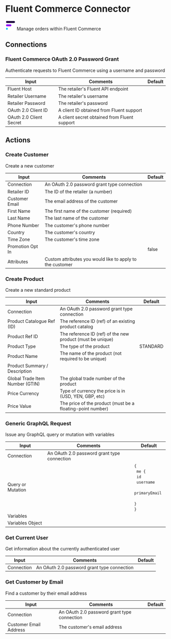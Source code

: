 # Fluent Commerce Connector

![Fluent Commerce](./assets/fluent-commerce.png#connector-icon)
Manage orders within Fluent Commerce

## Connections

### Fluent Commerce OAuth 2.0 Password Grant

Authenticate requests to Fluent Commerce using a username and password

| Input                   | Comments                                     | Default |
| ----------------------- | -------------------------------------------- | ------- |
| Fluent Host             | The retailer's Fluent API endpoint           |         |
| Retailer Username       | The retailer's username                      |         |
| Retailer Password       | The retailer's password                      |         |
| OAuth 2.0 Client ID     | A client ID obtained from Fluent support     |         |
| OAuth 2.0 Client Secret | A client secret obtained from Fluent support |         |

## Actions

### Create Customer

Create a new customer

| Input            | Comments                                                  | Default |
| ---------------- | --------------------------------------------------------- | ------- |
| Connection       | An OAuth 2.0 password grant type connection               |         |
| Retailer ID      | The ID of the retailer (a number)                         |         |
| Customer Email   | The email address of the customer                         |         |
| First Name       | The first name of the customer (required)                 |         |
| Last Name        | The last name of the customer                             |         |
| Phone Number     | The customer's phone number                               |         |
| Country          | The customer's country                                    |         |
| Time Zone        | The customer's time zone                                  |         |
| Promotion Opt In |                                                           | false   |
| Attributes       | Custom attributes you would like to apply to the customer |         |

### Create Product

Create a new standard product

| Input                           | Comments                                                   | Default  |
| ------------------------------- | ---------------------------------------------------------- | -------- |
| Connection                      | An OAuth 2.0 password grant type connection                |          |
| Product Catalogue Ref (ID)      | The reference ID (ref) of an existing product catalog      |          |
| Product Ref ID                  | The reference ID (ref) of the new product (must be unique) |          |
| Product Type                    | The type of the product                                    | STANDARD |
| Product Name                    | The name of the product (not required to be unique)        |          |
| Product Summary / Description   |                                                            |          |
| Global Trade Item Number (GTIN) | The global trade number of the product                     |          |
| Price Currency                  | Type of currency the price is in (USD, YEN, GBP, etc)      |          |
| Price Value                     | The price of the product (must be a floating-point number) |          |

### Generic GraphQL Request

Issue any GraphQL query or mutation with variables

| Input             | Comments                                    | Default                                                                             |
| ----------------- | ------------------------------------------- | ----------------------------------------------------------------------------------- |
| Connection        | An OAuth 2.0 password grant type connection |                                                                                     |
| Query or Mutation |                                             | <code>{<br /> me {<br /> id<br /> username<br /> primaryEmail<br /> }<br />}</code> |
| Variables         |                                             |                                                                                     |
| Variables Object  |                                             |                                                                                     |

### Get Current User

Get information about the currently authenticated user

| Input      | Comments                                    | Default |
| ---------- | ------------------------------------------- | ------- |
| Connection | An OAuth 2.0 password grant type connection |         |

### Get Customer by Email

Find a customer by their email address

| Input                  | Comments                                    | Default |
| ---------------------- | ------------------------------------------- | ------- |
| Connection             | An OAuth 2.0 password grant type connection |         |
| Customer Email Address | The customer's email address                |         |
